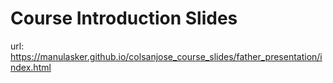 # Course Introduction Slides

url: https://manulasker.github.io/colsanjose_course_slides/father_presentation/index.html